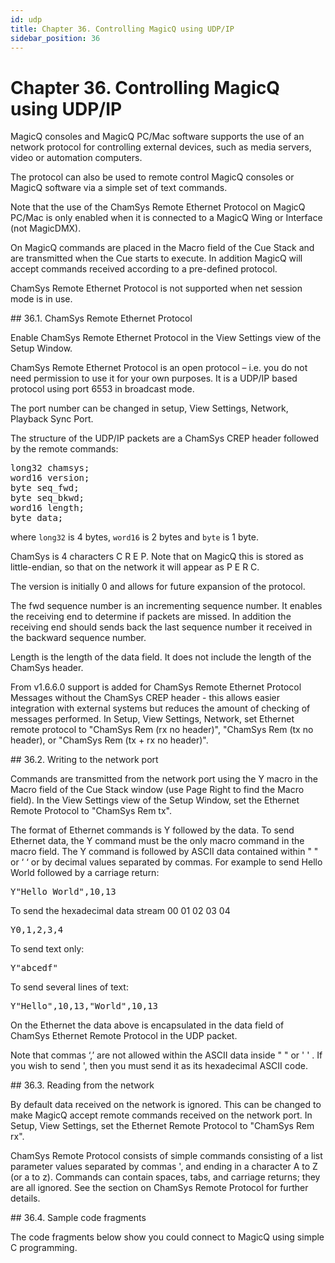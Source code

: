 ```yaml
---
id: udp
title: Chapter 36. Controlling MagicQ using UDP/IP
sidebar_position: 36
---
```


# Chapter 36. Controlling MagicQ using UDP/IP

<p>
    MagicQ consoles and MagicQ PC/Mac software supports the use of an network protocol for controlling external devices, such as media
    servers, video or automation computers.
</p>
<p>The protocol can also be used to remote control MagicQ consoles or MagicQ software via a simple set of text commands.</p>
<p>
    Note that the use of the ChamSys Remote Ethernet Protocol on MagicQ PC/Mac is only enabled when it is connected to a MagicQ Wing or
    Interface (not MagicDMX).
</p>
<p>
    On MagicQ commands are placed in the Macro field of the Cue Stack and are transmitted when the Cue starts to execute. In addition MagicQ
    will accept commands received according to a pre-defined protocol.
</p>
<p>ChamSys Remote Ethernet Protocol is not supported when net session mode is in use.</p>
<div class="section">
    ## 36.1. ChamSys Remote Ethernet Protocol
    <p>Enable ChamSys Remote Ethernet Protocol in the View Settings view of the Setup Window.</p>
    <p>
        ChamSys Remote Ethernet Protocol is an open protocol – i.e. you do not need permission to use it for your own purposes. It is a
        UDP/IP based protocol using port 6553 in broadcast mode.
    </p>
    <p>The port number can be changed in setup, View Settings, Network, Playback Sync Port.</p>
    <p>The structure of the UDP/IP packets are a ChamSys CREP header followed by the remote commands:</p>
    <pre class="programlisting">
long32 chamsys;
word16 version;
byte seq_fwd;
byte seq_bkwd;
word16 length;
byte data;
</pre>
    <p>
        where
        <code class="literal">long32</code>
        is 4 bytes,
        <code class="literal">word16</code>
        is 2 bytes and
        <code class="literal">byte</code>
        is 1 byte.
    </p>
    <p>
        ChamSys is 4 characters C R E P. Note that on MagicQ this is stored as little-endian, so that on the network it will appear as P E R
        C.
    </p>
    <p>The version is initially 0 and allows for future expansion of the protocol.</p>
    <p>
        The fwd sequence number is an incrementing sequence number. It enables the receiving end to determine if packets are missed. In
        addition the receiving end should sends back the last sequence number it received in the backward sequence number.
    </p>
    <p>Length is the length of the data field. It does not include the length of the ChamSys header.</p>
    <p>
        From v1.6.6.0 support is added for ChamSys Remote Ethernet Protocol Messages without the ChamSys CREP header - this allows easier
        integration with external systems but reduces the amount of checking of messages performed. In Setup, View Settings, Network, set
        Ethernet remote protocol to "ChamSys Rem (rx no header)", "ChamSys Rem (tx no header), or "ChamSys Rem (tx + rx no header)".
    </p>
</div>
<div class="section">
    ## 36.2. Writing to the network port
    <p>
        Commands are transmitted from the network port using the Y macro in the Macro field of the Cue Stack window (use Page Right to find
        the Macro field). In the View Settings view of the Setup Window, set the Ethernet Remote Protocol to "ChamSys Rem tx".
    </p>
    <p>
        The format of Ethernet commands is Y followed by the data. To send Ethernet data, the Y command must be the only macro command in
        the macro field. The Y command is followed by ASCII data contained within " " or ‘ ‘ or by decimal values separated by commas. For
        example to send Hello World followed by a carriage return:
    </p>
    <pre class="literallayout">Y"Hello World",10,13</pre>
    <p>To send the hexadecimal data stream 00 01 02 03 04</p>
    <pre class="literallayout">Y0,1,2,3,4</pre>
    <p>To send text only:</p>
    <pre class="literallayout">Y"abcedf"</pre>
    <p>To send several lines of text:</p>
    <pre class="literallayout">Y"Hello",10,13,"World",10,13</pre>
    <p>On the Ethernet the data above is encapsulated in the data field of ChamSys Ethernet Remote Protocol in the UDP packet.</p>
    <p>
        Note that commas ‘,’ are not allowed within the ASCII data inside " " or ' ' . If you wish to send ', then you must send it as its
        hexadecimal ASCII code.
    </p>
</div>
<div class="section">
    ## 36.3. Reading from the network
    <p>
        By default data received on the network is ignored. This can be changed to make MagicQ accept remote commands received on the
        network port. In Setup, View Settings, set the Ethernet Remote Protocol to "ChamSys Rem rx".
    </p>
    <p>
        ChamSys Remote Protocol consists of simple commands consisting of a list parameter values separated by commas ', and ending in a
        character A to Z (or a to z). Commands can contain spaces, tabs, and carriage returns; they are all ignored. See the section on
        ChamSys Remote Protocol for further details.
    </p>
</div>
<div class="section">
    ## 36.4. Sample code fragments
    <p>The code fragments below show you could connect to MagicQ using simple C programming.</p>
    
</div>
